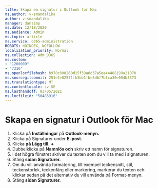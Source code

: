 ```yaml
---
title: Skapa en signatur i Outlook för Mac
ms.author: v-smandalika
author: v-smandalika
manager: dansimp
ms.date: 12/18/2020
ms.audience: Admin
ms.topic: article
ms.service: o365-administration
ROBOTS: NOINDEX, NOFOLLOW
localization_priority: Normal
ms.collection: Adm_O365
ms.custom:
- "1200009"
- "7310"
ms.openlocfilehash: b970c008268d15f39a8d37a5ea44488198a21070
ms.sourcegitcommit: 251e2e82571fb3bb1fbe3dbf7bfca30e004b3373
ms.translationtype: MT
ms.contentlocale: sv-SE
ms.lasthandoff: 03/05/2021
ms.locfileid: "50483916"
---
```

# <a name="create-a-signature-in-outlook-for-mac"></a>Skapa en signatur i Outlook för Mac

1.  Klicka på **Inställningar** på **Outlook-menyn.**
2.  Klicka på Signaturer under **E-post.** 
3.  Klicka **på Lägg till.** **+**
4.  Dubbelklicka på **Namnlös och** skriv ett namn för signaturen.
5.  I det högra fönstret skriver du texten som du vill ta med i signaturen.
6.  Stäng **sidan Signaturer.**
7.  Om du vill använda formatering, till exempel teckensnitt, stil, teckenstorlek, teckenfärg eller markering, markerar du texten och klickar sedan på det alternativ du vill använda på Format-menyn.
8.  Stäng **sidan Signaturer.**
